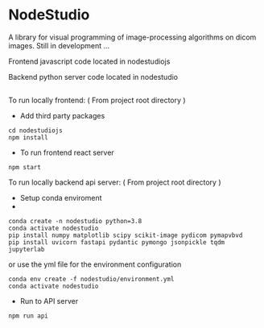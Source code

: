 # NodeStudio

A library for visual programming of image-processing algorithms on dicom images. Still in development ... 

Frontend javascript code located in nodestudiojs

Backend python server code located in nodestudio


##

To run locally frontend: ( From project root directory )
- Add third party packages
```
cd nodestudiojs 
npm install
```
- To run frontend react server
``` 
npm start
```

To run locally backend api server: ( From project root directory )

- Setup conda enviroment 
- 
```
conda create -n nodestudio python=3.8 
conda activate nodestudio
pip install numpy matplotlib scipy scikit-image pydicom pymapvbvd 
pip install uvicorn fastapi pydantic pymongo jsonpickle tqdm jupyterlab 
```

or use the yml file for the environment configuration

```
conda env create -f nodestudio/environment.yml
conda activate nodestudio
```
- Run to API server
```
npm run api
```

